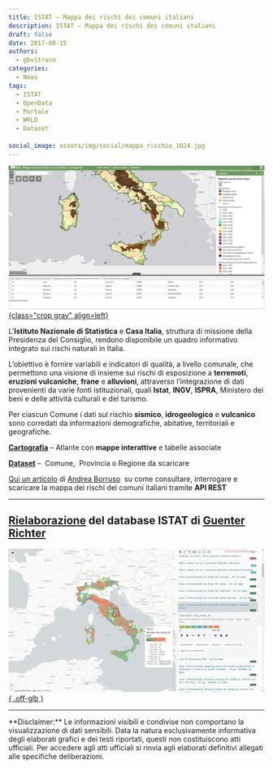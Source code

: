 ```yaml
---
title: ISTAT – Mappa dei rischi dei comuni italiani
description: ISTAT – Mappa dei rischi dei comuni italiani
draft: false
date: 2017-08-15
authors:
  - gbvitrano
categories:
  - News
tags:
  - ISTAT
  - OpenData
  - Portale
  - WRLD
  - Dataset

social_image: assets/img/social/mappa_rischio_1024.jpg  
--- 
```

<style>
.md-typeset code { background-color: #fff0;}  
.md-typeset pre>code { background-color: #fff0;}  
</style>
[![istat](mappa_rischio_1024.webp "ISTAT – Mappa dei rischi dei comuni italiani" ){class="crop gray" align=left}](index.md)

L’**Istituto Nazionale di Statistica** e **Casa Italia**, struttura di missione della Presidenza del Consiglio, rendono disponibile un quadro informativo integrato sui rischi naturali in Italia.

L’obiettivo è fornire variabili e indicatori di qualità, a livello comunale, che permettono una visione di insieme sui rischi di esposizione a **terremoti**, **eruzioni vulcaniche**, **frane** e **alluvioni**, attraverso l’integrazione di dati provenienti da varie fonti istituzionali, quali **Istat**, **INGV**, **ISPRA**,<!-- more --> Ministero dei beni e delle attività culturali e del turismo.

Per ciascun Comune i dati sul rischio **sismico**, **idrogeologico** e **vulcanico** sono corredati da informazioni demografiche, abitative, territoriali e geografiche.

**[Cartografia](http://gisportal.istat.it/mapparischi/index.html?extent=)** – Atlante con **mappe interattive** e tabelle associate

**[Dataset](http://www.istat.it/it/mappa-rischi/indicatori)** –  Comune,  Provincia o Regione da scaricare

[Qui un articolo](https://medium.com/tantotanto/la-mappa-dei-rischi-dei-comuni-italiani-85d71be49e8b) di [Andrea Borruso](https://medium.com/@aborruso?source=post_header_lockup)  su come consultare, interrogare e scaricare la mappa dei rischi dei comuni italiani tramite **API REST**

<hr>

## [Rielaborazione](https://goo.gl/yPMj9m) del database ISTAT di [Guenter Richter](https://twitter.com/grichter)

[![Guenter](Guenter_ixmaps_istat.webp "Rielaborazione del database ISTAT di Guenter Richter"){ .off-glb }](https://goo.gl/yPMj9m)

<hr>
**Disclaimer:** Le informazioni visibili e condivise non comportano la visualizzazione di dati sensibili. Data la natura esclusivamente informativa degli elaborati grafici e dei testi riportati, questi non costituiscono atti ufficiali. Per accedere agli atti ufficiali si rinvia agli elaborati definitivi allegati alle specifiche deliberazioni.